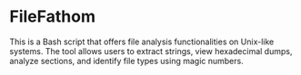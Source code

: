 # FileFathom
This is a Bash script that offers file analysis functionalities on Unix-like systems. The tool allows users to extract strings, view hexadecimal dumps, analyze sections, and identify file types using magic numbers.
